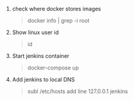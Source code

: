 1.  check where docker stores images
    >docker info | grep -i root

2. Show linux user id
    >id

3. Start jenkins container 
    > docker-compose up

4. Add jenkins to local DNS
    > subl /etc/hosts
    > add line
    >  127.0.0.1	jenkins
                          
                            
